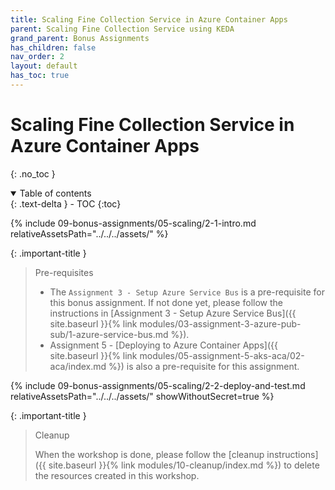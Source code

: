 ```yaml
---
title: Scaling Fine Collection Service in Azure Container Apps
parent: Scaling Fine Collection Service using KEDA
grand_parent: Bonus Assignments
has_children: false
nav_order: 2
layout: default
has_toc: true
---
```


# Scaling Fine Collection Service in Azure Container Apps

{: .no_toc }

<details open markdown="block">
  <summary>
    Table of contents
  </summary>
  {: .text-delta }
- TOC
{:toc}
</details>

<!-- -------------------------------- INTRO -------------------------------- -->

{% include 09-bonus-assignments/05-scaling/2-1-intro.md relativeAssetsPath="../../../assets/" %}

{: .important-title }
> Pre-requisites
>
> * The `Assignment 3 - Setup Azure Service Bus` is a pre-requisite for this bonus assignment. If not done yet, please follow the instructions in [Assignment 3 - Setup Azure Service Bus]({{ site.baseurl }}{% link modules/03-assignment-3-azure-pub-sub/1-azure-service-bus.md %}).
> * Assignment 5 - [Deploying to Azure Container Apps]({{ site.baseurl }}{% link modules/05-assignment-5-aks-aca/02-aca/index.md %}) is also a pre-requisite for this assignment.
> 

<!-- --------------------------- DEPLOY AND TEST --------------------------- -->

{% include 09-bonus-assignments/05-scaling/2-2-deploy-and-test.md relativeAssetsPath="../../../assets/" showWithoutSecret=true %}

<!-- ------------------------------- CLEANUP ------------------------------- -->

{: .important-title }
> Cleanup
>
> When the workshop is done, please follow the [cleanup instructions]({{ site.baseurl }}{% link modules/10-cleanup/index.md %}) to delete the resources created in this workshop.
>
